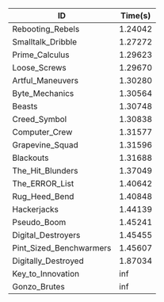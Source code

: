 |ID|Time(s)|
|-|-|
|Rebooting_Rebels|1.24042|
|Smalltalk_Dribble|1.27272|
|Prime_Calculus|1.29623|
|Loose_Screws|1.29670|
|Artful_Maneuvers|1.30280|
|Byte_Mechanics|1.30564|
|Beasts|1.30748|
|Creed_Symbol|1.30838|
|Computer_Crew|1.31577|
|Grapevine_Squad|1.31596|
|Blackouts|1.31688|
|The_Hit_Blunders|1.37049|
|The_ERROR_List|1.40642|
|Rug_Heed_Bend|1.40848|
|Hackerjacks|1.44139|
|Pseudo_Boom|1.45241|
|Digital_Destroyers|1.45455|
|Pint_Sized_Benchwarmers|1.45607|
|Digitally_Destroyed|1.87034|
|Key_to_Innovation|inf|
|Gonzo_Brutes|inf|

